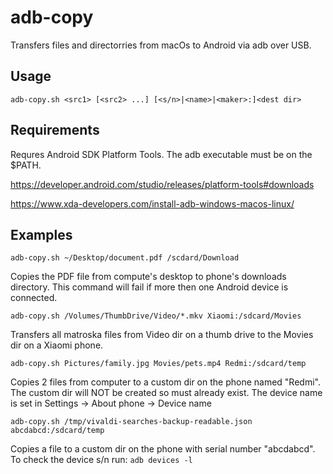 # adb-copy

Transfers files and directorries from macOs to Android via adb over USB.

## Usage
`adb-copy.sh <src1> [<src2> ...] [<s/n>|<name>|<maker>:]<dest dir>`

## Requirements
Requres Android SDK Platform Tools. The adb executable must be on the $PATH.

https://developer.android.com/studio/releases/platform-tools#downloads

https://www.xda-developers.com/install-adb-windows-macos-linux/

## Examples
`adb-copy.sh ~/Desktop/document.pdf /scdard/Download`

Copies the PDF file from compute\'s desktop to phone\'s downloads 
directory. This command will fail if more then one Android device is 
connected.

`adb-copy.sh /Volumes/ThumbDrive/Video/*.mkv Xiaomi:/sdcard/Movies`

Transfers all matroska files from Video dir on a thumb drive to the Movies
dir on a Xiaomi phone.

`adb-copy.sh Pictures/family.jpg Movies/pets.mp4 Redmi:/sdcard/temp`

Copies 2 files from computer to a custom dir on the phone named "Redmi".
The custom dir will NOT be created so must already exist. The device name
is set in Settings -> About phone -> Device name

`adb-copy.sh /tmp/vivaldi-searches-backup-readable.json abcdabcd:/sdcard/temp`

Copies a file to a custom dir on the phone with serial number "abcdabcd".
To check the device s/n run:
`adb devices -l`
